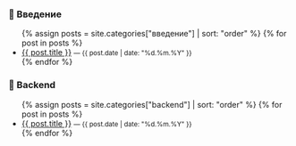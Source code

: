 ### 🔹 Введение

<ul>
  {% assign posts = site.categories["введение"] | sort: "order" %}
  {% for post in posts %}
    <li>
      <a href="{{ post.url | relative_url }}">{{ post.title }}</a>
      <small> — {{ post.date | date: "%d.%m.%Y" }}</small>
    </li>
  {% endfor %}
</ul>

### 🔹 Backend

<ul>
  {% assign posts = site.categories["backend"] | sort: "order" %}
  {% for post in posts %}
    <li>
      <a href="{{ post.url | relative_url }}">{{ post.title }}</a>
      <small> — {{ post.date | date: "%d.%m.%Y" }}</small>
    </li>
  {% endfor %}
</ul>
